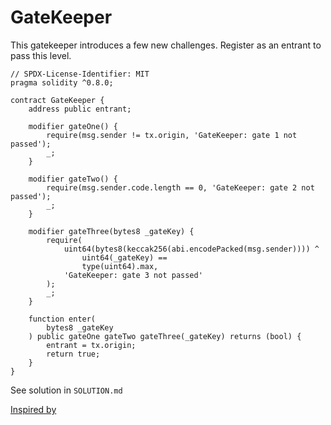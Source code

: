# GateKeeper

This gatekeeper introduces a few new challenges. Register as an entrant to pass this level.

```solidity
// SPDX-License-Identifier: MIT
pragma solidity ^0.8.0;

contract GateKeeper {
    address public entrant;

    modifier gateOne() {
        require(msg.sender != tx.origin, 'GateKeeper: gate 1 not passed');
        _;
    }

    modifier gateTwo() {
        require(msg.sender.code.length == 0, 'GateKeeper: gate 2 not passed');
        _;
    }

    modifier gateThree(bytes8 _gateKey) {
        require(
            uint64(bytes8(keccak256(abi.encodePacked(msg.sender)))) ^
                uint64(_gateKey) ==
                type(uint64).max,
            'GateKeeper: gate 3 not passed'
        );
        _;
    }

    function enter(
        bytes8 _gateKey
    ) public gateOne gateTwo gateThree(_gateKey) returns (bool) {
        entrant = tx.origin;
        return true;
    }
}
```

See solution in `SOLUTION.md`

[Inspired by](https://ethernaut.openzeppelin.com/level/0xf59112032D54862E199626F55cFad4F8a3b0Fce9)